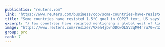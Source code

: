 ```yaml
---
publication: "reuters.com"
link: "https://www.reuters.com/business/cop/some-countries-have-resisted-15c-goal-cop27-text-us-says-2022-11-12/"
title: "Some countries have resisted 1.5°C goal in COP27 text, US says"
excerpt: "A few countries have resisted mentioning a global goal of limiting warming to 1.5 degrees Celsius in the official text of the COP27 summit in Egypt, U.S. Special Climate Envoy John Kerry said at the c"
image: "https://www.reuters.com/resizer/VXeh4jbwhODCwOL5V3qMQ4rru70=/1200x628/smart/filters:quality(80)/cloudfront-us-east-2.images.arcpublishing.com/reuters/6GPN6TWFKNK7ZHUGUMNR7SJHSE.jpg"
group: pro
rank: 7
---
```

